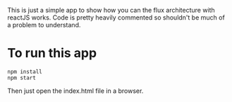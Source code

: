 This is just a simple app to show how you can the flux architecture with reactJS works. Code is pretty heavily commented so shouldn't be much of a problem to understand.

# To run this app

```
npm install
npm start
```

Then just open the index.html file in a browser.
